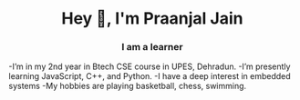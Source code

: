 <h1 align="center">Hey 👋, I'm Praanjal Jain</h1>
<h3 align="center">I am a learner</h3>

-I’m in my 2nd year in Btech CSE course in UPES, Dehradun.
-I’m presently learning  JavaScript, C++, and Python.
-I have a deep interest in embedded systems
-My hobbies are playing basketball, chess, swimming.


